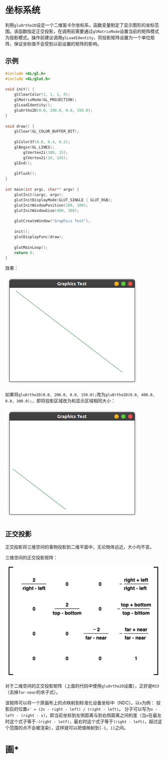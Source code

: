 # 坐标系统
利用`gluOrtho2D`设定一个二维笛卡尔坐标系，函数变量制定了显示图形的坐标范围。该函数指定正交投影，在调用前需要通过`glMatrixMode`设置当前的矩阵模式为投影模式。操作前建议调用`glLoadIdentity`，将投影矩阵设置为一个单位矩阵，保证坐标值不会受到以前设置的矩阵的影响。

## 示例
```c++
#include <GL/gl.h>
#include <GL/glut.h>

void init() {
    glClearColor(1, 1, 1, 0);
    glMatrixMode(GL_PROJECTION);
    glLoadIdentity();
    gluOrtho2D(0.0, 200.0, 0.0, 150.0);
}

void draw() {
    glClear(GL_COLOR_BUFFER_BIT);

    glColor3f(0.0, 0.4, 0.2);
    glBegin(GL_LINES);
        glVertex2i(180, 15);
        glVertex2i(10, 145);
    glEnd();

    glFlush();
}

int main(int argc, char** argv) {
    glutInit(&argc, argv);
    glutInitDisplayMode(GLUT_SINGLE | GLUT_RGB);
    glutInitWindowPosition(100, 100);
    glutInitWindowSize(400, 300);

    glutCreateWindow("Graphics Test");

    init();
    glutDisplayFunc(draw);

    glutMainLoop();
    return 0;
}
```

效果：

![](pictures/4-1.png)

如果将`gluOrtho2D(0.0, 200.0, 0.0, 150.0);`改为`gluOrtho2D(0.0, 400.0, 0.0, 300.0);`，即将投影区域改为和显示区域相同大小：

![](pictures/4-2.png)

## 正交投影
正交投影将三维空间的事物投影到二维平面中，无论物体远近，大小均不变。

三维空间的正交投影矩阵：

![](pictures/4-3.png)

对于二维空间的正交投影矩阵（上面的代码中使用`gluOrtho2D`设置），正好是`M33`（去掉`far-near`的余子式）。

该矩阵可以将一个原画布上的点映射到标准化设备坐标中（NDC）。以`x`为例：
投影后的位置`x' = (2x - right - left) / (right - left)`。
分子可以写为`x - left - (right - x)`，即当前坐标到左侧距离与到右侧距离之间的差（当`x`在最左时这个式子等于`-(right - letf)`，最右时这个式子等于`(right - left)`，超过这个范围的点不会被渲染），这样就可以把值映射到`[-1, 1]`之间。

# 画*